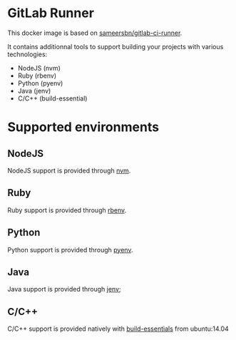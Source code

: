 # GitLab Runner

This docker image is based on [sameersbn/gitlab-ci-runner](https://github.com/sameersbn/docker-gitlab-ci-runner).

It contains additionnal tools to support building your projects with various technologies:

  - NodeJS (nvm)
  - Ruby (rbenv)
  - Python (pyenv)
  - Java (jenv)
  - C/C++ (build-essential)

# Supported environments

## NodeJS

NodeJS support is provided through [nvm](https://github.com/creationix/nvm).

## Ruby

Ruby support is provided through [rbenv](https://github.com/sstephenson/rbenv).

## Python

Python support is provided through [pyenv](https://github.com/yyuu/pyenv).

## Java

Java support is provided through [jenv](http://www.jenv.be/);

## C/C++

C/C++ support is provided natively with [build-essentials](http://packages.ubuntu.com/fr/trusty/build-essential) from ubuntu:14.04